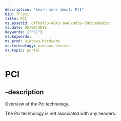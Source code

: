 ```yaml
---
description: "Learn more about: PCI"
UID: TP:pci
title: PCI
ms.assetid: 8ff09fc0-6843-3e40-9d39-7509ce88abbc
ms.date: 05/09/2018
keywords: ["PCI"]
ms.keywords: 
ms.prod: windows-hardware
ms.technology: windows-devices
ms.topic: portal
---
```


# PCI

## -description

Overview of the Pci technology.

The Pci technology is not associated with any headers.


